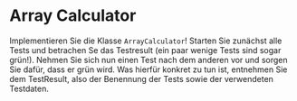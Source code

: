 # Array Calculator
Implementieren Sie die Klasse `ArrayCalculator`! Starten Sie zunächst alle Tests und betrachen Se das Testresult (ein paar wenige Tests sind sogar grün!). Nehmen Sie sich nun einen Test nach dem anderen vor und sorgen Sie dafür, dass er grün wird. Was hierfür konkret zu tun ist, entnehmen Sie dem TestResult, also der Benennung der Tests sowie der verwendeten Testdaten.